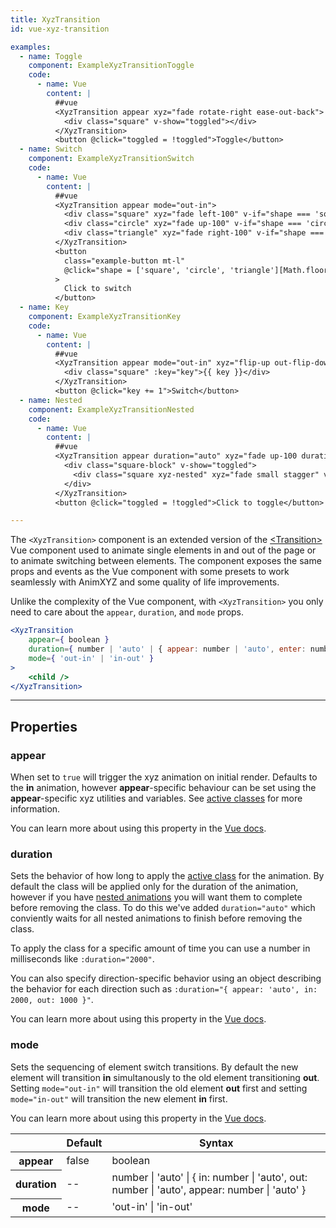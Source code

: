 ```yaml
---
title: XyzTransition
id: vue-xyz-transition

examples:
  - name: Toggle
    component: ExampleXyzTransitionToggle
    code:
      - name: Vue
        content: |
          ##vue
          <XyzTransition appear xyz="fade rotate-right ease-out-back">
            <div class="square" v-show="toggled"></div>
          </XyzTransition>
          <button @click="toggled = !toggled">Toggle</button>
  - name: Switch
    component: ExampleXyzTransitionSwitch
    code:
      - name: Vue
        content: |
          ##vue
          <XyzTransition appear mode="out-in">
            <div class="square" xyz="fade left-100" v-if="shape === 'square'" key="square"></div>
            <div class="circle" xyz="fade up-100" v-if="shape === 'circle'" key="circle"></div>
            <div class="triangle" xyz="fade right-100" v-if="shape === 'triangle'" key="triangle"></div>
          </XyzTransition>
          <button
            class="example-button mt-l"
            @click="shape = ['square', 'circle', 'triangle'][Math.floor(Math.random() * 3)]"
          >
            Click to switch
          </button>
  - name: Key
    component: ExampleXyzTransitionKey
    code:
      - name: Vue
        content: |
          ##vue
          <XyzTransition appear mode="out-in" xyz="flip-up out-flip-down duration-3 ease-out">
            <div class="square" :key="key">{{ key }}</div>
          </XyzTransition>
          <button @click="key += 1">Switch</button>
  - name: Nested
    component: ExampleXyzTransitionNested
    code:
      - name: Vue
        content: |
          ##vue
          <XyzTransition appear duration="auto" xyz="fade up-100 duration-10">
            <div class="square-block" v-show="toggled">
              <div class="square xyz-nested" xyz="fade small stagger" v-for="index in 4" :key="index"></div>
            </div>
          </XyzTransition>
          <button @click="toggled = !toggled">Click to toggle</button>

---
```


The `<XyzTransition>` component is an extended version of the [&lt;Transition&gt;](https://vuejs.org/v2/api/#transition) Vue component used to animate single elements in and out of the page or to animate switching between elements. The component exposes the same props and events as the Vue component with some presets to work seamlessly with AnimXYZ and some quality of life improvements.

Unlike the complexity of the Vue component, with `<XyzTransition>` you only need to care about the `appear`, `duration`, and `mode` props.

```jsx
<XyzTransition
	appear={ boolean }
	duration={ number | 'auto' | { appear: number | 'auto', enter: number | 'auto', leave: number | 'auto' } }
	mode={ 'out-in' | 'in-out' }
>
	<child />
</XyzTransition>
```

---
## Properties

### appear

When set to `true` will trigger the xyz animation on initial render. Defaults to the **in** animation, however **appear**-specific behaviour can be set using the **appear**-specific xyz utilities and variables. See [active classes](#active-classes) for more information.

You can learn more about using this property in the [Vue docs](https://vuejs.org/v2/guide/transitions.html#Transitions-on-Initial-Render).

### duration

Sets the behavior of how long to apply the [active class](#active-classes) for the animation. By default the class will be applied only for the duration of the animation, however if you have [nested animations](#nesting) you will want them to complete before removing the class. To do this we've added `duration="auto"` which conviently waits for all nested animations to finish before removing the class.

To apply the class for a specific amount of time you can use a number in milliseconds like `:duration="2000"`.

You can also specify direction-specific behavior using an object describing the behavior for each direction such as `:duration="{ appear: 'auto', in: 2000, out: 1000 }"`.

You can learn more about using this property in the [Vue docs](https://vuejs.org/v2/guide/transitions.html#Explicit-Transition-Durations).

### mode

Sets the sequencing of element switch transitions. By default the new element will transition **in** simultanously to the old element transitioning **out**. Setting `mode="out-in"` will transition the old element **out** first and setting `mode="in-out"` will transition the new element **in** first.

You can learn more about using this property in the [Vue docs](https://vuejs.org/v2/guide/transitions.html#Transition-Modes).

<div class="properties-table table-wrap">
	<table>
		<thead>
			<tr>
				<th></th>
				<th>Default</th>
				<th>Syntax</th>
			</tr>
		</thead>
		<tbody>
			<tr>
				<th scope="row">appear</th>
				<td>false</td>
				<td>boolean</td>
			</tr>
			<tr>
				<th scope="row">duration</th>
				<td>--</td>
				<td>number | 'auto' | { in: number | 'auto', out: number | 'auto', appear: number | 'auto' }</td>
			</tr>
			<tr>
				<th scope="row">mode</th>
				<td>--</td>
				<td>'out-in' | 'in-out'</td>
			</tr>
		</tbody>
	</table>
</div>